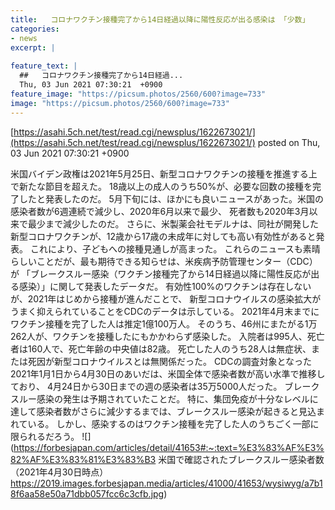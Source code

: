 ```yaml
---
title:   コロナワクチン接種完了から14日経過以降に陽性反応が出る感染は 「少数」  
categories:
- news
excerpt: |
  
feature_text: |
  ##   コロナワクチン接種完了から14日経過...
  Thu, 03 Jun 2021 07:30:21  +0900
feature_image: "https://picsum.photos/2560/600?image=733"
image: "https://picsum.photos/2560/600?image=733"
---
```


[https://asahi.5ch.net/test/read.cgi/newsplus/1622673021/](https://asahi.5ch.net/test/read.cgi/newsplus/1622673021/)
posted on Thu, 03 Jun 2021 07:30:21  +0900

<!--more-->

米国バイデン政権は2021年5月25日、新型コロナワクチンの接種を推進する上で新たな節目を超えた。 18歳以上の成人のうち50%が、必要な回数の接種を完了したと発表したのだ。 5月下旬には、ほかにも良いニュースがあった。米国の感染者数が6週連続で減少し、2020年6月以来で最少、 死者数も2020年3月以来で最少まで減少したのだ。 さらに、米製薬会社モデルナは、同社が開発した新型コロナワクチンが、12歳から17歳の未成年に対しても高い有効性があると発表。 これにより、子どもへの接種見通しが高まった。 これらのニュースも素晴らしいことだが、最も期待できる知らせは、米疾病予防管理センター（CDC）が 「ブレークスルー感染（ワクチン接種完了から14日経過以降に陽性反応が出る感染）」に関して発表したデータだ。 有効性100%のワクチンは存在しないが、2021年はじめから接種が進んだことで、 新型コロナウイルスの感染拡大がうまく抑えられていることをCDCのデータは示している。 2021年4月末までにワクチン接種を完了した人は推定1億100万人。 そのうち、46州にまたがる1万262人が、ワクチンを接種したにもかかわらず感染した。 入院者は995人、死亡者は160人で、死亡年齢の中央値は82歳。 死亡した人のうち28人は無症状、または死因が新型コロナウイルスとは無関係だった。 CDCの調査対象となった2021年1月1日から4月30日のあいだは、米国全体で感染者数が高い水準で推移しており、 4月24日から30日までの週の感染者は35万5000人だった。 ブレークスルー感染の発生は予期されていたことだ。 特に、集団免疫が十分なレベルに達して感染者数がさらに減少するまでは、ブレークスルー感染が起きると見込まれている。 しかし、感染するのはワクチン接種を完了した人のうちごく一部に限られるだろう。 ![](https://forbesjapan.com/articles/detail/41653#:~:text=%E3%83%AF%E3%82%AF%E3%83%81%E3%83%B3 米国で確認されたブレークスルー感染者数（2021年4月30日時点） https://2019.images.forbesjapan.media/articles/41000/41653/wysiwyg/a7b18f6aa58e50a71dbb057fcc6c3cfb.jpg)
